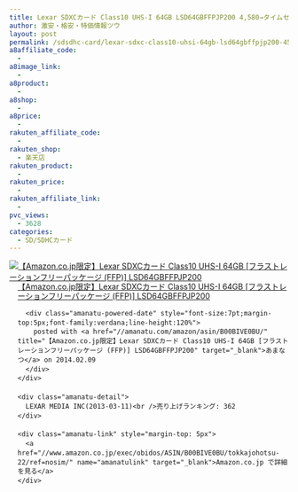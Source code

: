 ```yaml
---
title: Lexar SDXCカード Class10 UHS-I 64GB LSD64GBFFPJP200 4,580→タイムセール特価3千円台！送料無料！
author: 激安・格安・特価情報ツウ
layout: post
permalink: /sdsdhc-card/lexar-sdxc-class10-uhsi-64gb-lsd64gbffpjp200-45803.html
a8affiliate_code:
  -
a8image_link:
  -
a8product:
  -
a8shop:
  -
a8price:
  -
rakuten_affiliate_code:
  -
rakuten_shop:
  - 楽天店
rakuten_product:
  -
rakuten_price:
  -
rakuten_affiliate_link:
  -
pvc_views:
  - 3628
categories:
  - SD/SDHCカード
---
```

<div class="amanatu-box" style="margin-bottom:0px;">
  <div class="amanatu-image" style="float:left;">
    <a href="//www.amazon.co.jp/exec/obidos/ASIN/B00BIVE0BU/tokkajohotsu-22/ref=nosim/" name="amanatulink" target="_blank"><img src="//i0.wp.com/ecx.images-amazon.com/images/I/51-jzP%2BdZoL._SL160_.jpg?w=546" alt="【Amazon.co.jp限定】Lexar SDXCカード Class10 UHS-I 64GB [フラストレーションフリーパッケージ (FFP)] LSD64GBFFPJP200" style="border: none;" data-recalc-dims="1" /></a>
  </div>

  <div class="amanatu-info" style="float:left;margin-left:15px;line-height:120%">
    <div class="amanatu-name" style="margin-bottom:10px;line-height:120%">
      <a href="//www.amazon.co.jp/exec/obidos/ASIN/B00BIVE0BU/tokkajohotsu-22/ref=nosim/" name="amanatulink" target="_blank">【Amazon.co.jp限定】Lexar SDXCカード Class10 UHS-I 64GB [フラストレーションフリーパッケージ (FFP)] LSD64GBFFPJP200</a>

      <div class="amanatu-powered-date" style="font-size:7pt;margin-top:5px;font-family:verdana;line-height:120%">
        posted with <a href="//amanatu.com/amazon/asin/B00BIVE0BU/" title="【Amazon.co.jp限定】Lexar SDXCカード Class10 UHS-I 64GB [フラストレーションフリーパッケージ (FFP)] LSD64GBFFPJP200" target="_blank">あまなつ</a> on 2014.02.09
      </div>
    </div>

    <div class="amanatu-detail">
      LEXAR MEDIA INC(2013-03-11)<br />売り上げランキング: 362
    </div>

    <div class="amanatu-link" style="margin-top: 5px">
      <a href="//www.amazon.co.jp/exec/obidos/ASIN/B00BIVE0BU/tokkajohotsu-22/ref=nosim/" name="amanatulink" target="_blank">Amazon.co.jp で詳細を見る</a>
    </div>
  </div>

  <div class="amanatu-footer" style="clear: left">
  </div>
</div>
